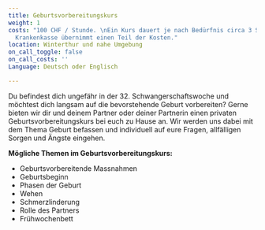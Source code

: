 ```yaml
---
title: Geburtsvorbereitungskurs
weight: 1
costs: "100 CHF / Stunde. \nEin Kurs dauert je nach Bedürfnis circa 3 Stunden. \LDie
  Krankenkasse übernimmt einen Teil der Kosten."
location: Winterthur und nahe Umgebung
on_call_toggle: false
on_call_costs: ''
Language: Deutsch oder Englisch

---
```

Du befindest dich ungefähr in der 32. Schwangerschaftswoche und möchtest dich langsam auf die bevorstehende Geburt vorbereiten? Gerne bieten wir dir und deinem Partner oder deiner Partnerin einen privaten Geburtsvorbereitungskurs bei euch zu Hause an. 
Wir werden uns dabei mit dem Thema Geburt befassen 
und individuell auf eure Fragen, allfälligen Sorgen und Ängste eingehen. 

**Mögliche Themen im Geburtsvorbereitungskurs:**
- Geburtsvorbereitende Massnahmen
- Geburtsbeginn
- Phasen der Geburt
- Wehen
- Schmerzlinderung
- Rolle des Partners
- Frühwochenbett